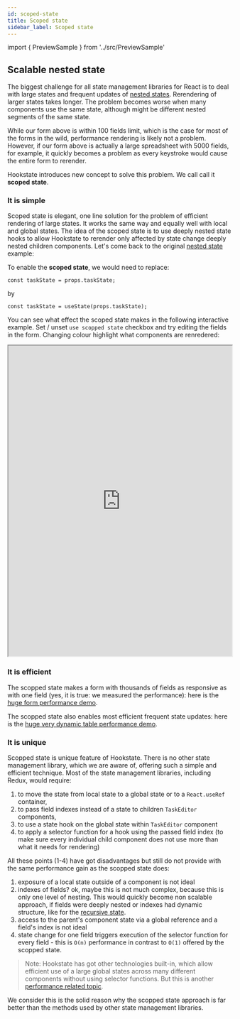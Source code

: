 ```yaml
---
id: scoped-state
title: Scoped state
sidebar_label: Scoped state
---
```


import { PreviewSample } from '../src/PreviewSample'

## Scalable nested state

The biggest challenge for all state management libraries for React is to deal with large states and frequent updates of [nested states](./nested-state). Rerendering of larger states takes longer. The problem becomes worse when many components use the same state, although might be different nested segments of the same state.

While our form above is within 100 fields limit, which is the case for most of the forms in the wild, performance rendering is likely not a problem. However, if our form above is actually a large spreadsheet with 5000 fields, for example, it quickly becomes a problem as every keystroke would cause the entire form to rerender.

Hookstate introduces new concept to solve this problem. We call call it **scoped state**.

### It is simple

Scoped state is elegant, one line solution for the problem of efficient rendering of large states. It works the same way and equally well with local and global states. The idea of the scoped state is to use deeply nested state hooks to allow Hookstate to rerender only affected by state change deeply nested children components. Let's come back to the original [nested state](./nested-state) example:

<PreviewSample example="local-complex-from-documentation" />

To enable the **scoped state**, we would need to replace:

```tsx
const taskState = props.taskState;
```

by

```tsx
const taskState = useState(props.taskState);
```

You can see what effect the scoped state makes in the following interactive example. Set / unset `use scopped state` checkbox and try editing the fields in the form. Changing colour highlight what components are renredered:

<iframe src="https://hookstate.js.org/demo-todolist" width="100%" height="700px"></iframe>

### It is efficient

The scopped state makes a form with thousands of fields as responsive as with one field (yes, it is true: we measured the performance): here is the [huge form performance demo](./performance-large-state).

The scopped state also enables most efficient frequent state updates: here is the [huge very dynamic table performance demo](./performance-frequent-updates).

### It is unique

Scopped state is unique feature of Hookstate. There is no other state management library, which we are aware of, offering such a simple and efficient technique. Most of the state management libraries, including Redux, would require:

1. to move the state from local state to a global state or to a `React.useRef` container,
2. to pass field indexes instead of a state to children `TaskEditor` components,
3. to use a state hook on the global state within `TaskEditor` component
4. to apply a selector function for a hook using the passed field index (to make sure every individual child component does not use more than what it needs for rendering)

All these points (1-4) have got disadvantages but still do not provide with the same performance gain as the scopped state does:

1. exposure of a local state outside of a component is not ideal
2. indexes of fields? ok, maybe this is not much complex, because this is only one level of nesting. This would quickly become non scalable approach, if fields were deeply nested or indexes had dynamic structure, like for the [recursive state](./recursive-state).
3. access to the parent's component state via a global reference and a field's index is not ideal
4. state change for one field triggers execution of the selector function for every field - this is `O(n)` performance in contrast to `O(1)` offered by the scopped state.

> Note: Hookstate has got other technologies built-in, which allow efficient use of a large global states across many different components without using selector functions. But this is another [performance related topic](./performance-overview).

We consider this is the solid reason why the scopped state approach is far better than the methods used by other state management libraries.

